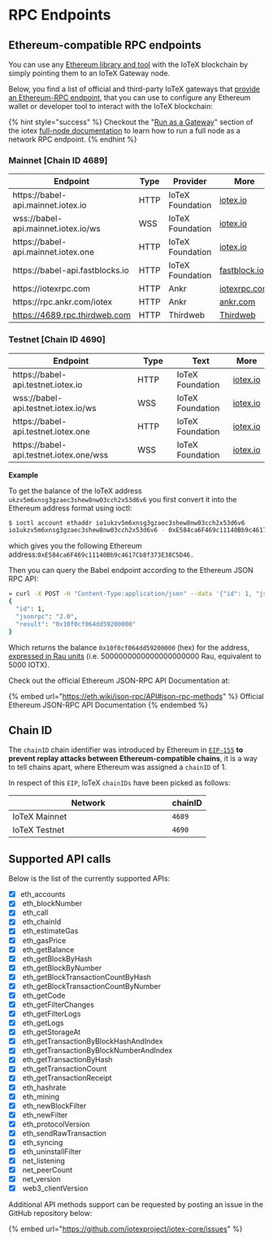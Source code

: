 # RPC Endpoints

## Ethereum-compatible RPC endpoints

You can use any [Ethereum library and tool](./) with the IoTeX blockchain by simply pointing them to an IoTeX Gateway node.&#x20;

Below, you find a list of official and third-party IoTeX gateways that [provide an Ethereum-RPC endpoint](https://delegates.iotex.io/get-started/node-configuration/run-the-node#run-as-a-gateway), that you can use to configure any Ethereum wallet or developer tool to interact with the IoTeX blockchain:&#x20;

{% hint style="success" %}
Checkout the "[Run as a Gateway](https://delegates.iotex.io/get-started/node-configuration/run-the-node#run-as-a-gateway)" section of the iotex [full-node documentation](https://delegates.iotex.io) to learn how to run a full node as a network RPC endpoint.
{% endhint %}

### Mainnet \[Chain ID 4689]

<table><thead><tr><th width="362.4995649735719">Endpoint</th><th width="118">Type</th><th width="129">Provider</th><th>More</th></tr></thead><tbody><tr><td>https://babel-api.mainnet.iotex.io</td><td>HTTP</td><td>IoTeX<br>Foundation</td><td><a href="https://iotex.io">iotex.io</a></td></tr><tr><td>wss://babel-api.mainnet.iotex.io/ws</td><td>WSS</td><td>IoTeX<br>Foundation</td><td><a href="https://iotex.io">iotex.io</a></td></tr><tr><td>https://babel-api.mainnet.iotex.one</td><td>HTTP</td><td>IoTeX Foundation</td><td><a href="https://iotex.io">iotex.io</a></td></tr><tr><td>https://babel-api.fastblocks.io</td><td>HTTP</td><td>IoTeX Foundation</td><td><a href="https://fastblocks.io/">fastblock.io</a></td></tr><tr><td>https://iotexrpc.com</td><td>HTTP</td><td>Ankr</td><td><a href="https://iotexrpc.com">iotexrpc.com</a></td></tr><tr><td>https://rpc.ankr.com/iotex</td><td>HTTP</td><td>Ankr</td><td><a href="https://ankr.com">ankr.com</a></td></tr><tr><td><a href="https://4689.rpc.thirdweb.com">https://4689.rpc.thirdweb.com</a></td><td>HTTP</td><td>Thirdweb</td><td><a href="https://thirdweb.com/iotex-network">Thirdweb</a></td></tr></tbody></table>

### Testnet \[Chain ID 4690]

<table><thead><tr><th width="362.5471637775761">Endpoint</th><th width="120">Type</th><th width="127">Text</th><th>More</th></tr></thead><tbody><tr><td>https://babel-api.testnet.iotex.io</td><td>HTTP</td><td>IoTeX Foundation</td><td><a href="https://iotex.io">iotex.io</a></td></tr><tr><td>wss://babel-api.testnet.iotex.io/ws</td><td>WSS</td><td>IoTeX Foundation</td><td><a href="https://iotex.io">iotex.io</a></td></tr><tr><td> https://babel-api.testnet.iotex.one</td><td>HTTP</td><td>IoTeX Foundation</td><td><a href="https://iotex.io">iotex.io</a></td></tr><tr><td> https://babel-api.testnet.iotex.one/wss</td><td>WSS</td><td>IoTeX Foundation</td><td><a href="https://iotex.io">iotex.io</a></td></tr></tbody></table>

**Example**

To get the balance of the IoTeX address `ukzv5m6xnsg3gzaec3shew8nw03cch2x53d6v6` you first convert it into the Ethereum address format using ioctl:

```bash
$ ioctl account ethaddr io1ukzv5m6xnsg3gzaec3shew8nw03cch2x53d6v6
io1ukzv5m6xnsg3gzaec3shew8nw03cch2x53d6v6 - 0xE584ca6F469c11140Bb9c4617Cb8f373E38C5D46
```

which gives you the following Ethereum address:`0xE584ca6F469c11140Bb9c4617Cb8f373E38C5D46.`&#x20;

Then you can query the Babel endpoint according to the Ethereum JSON RPC API:&#x20;

```bash
» curl -X POST -H "Content-Type:application/json" --data '{"id": 1, "jsonrpc": "2.0", "method": "eth_getBalance", "params": ["0xE584ca6F469c11140Bb9c4617Cb8f373E38C5D46", ""]}' https://babel-api.mainnet.iotex.io
{
  "id": 1,
  "jsonrpc": "2.0",
  "result": "0x10f0cf064dd59200000"
}
```

Which returns the balance `0x10f0cf064dd59200000` (hex) for the address, [expressed in Rau units](../basic-concepts/iotx-token.md#iotx-fractions) (i.e. 5000000000000000000000 Rau, equivalent to 5000 IOTX).

Check out the official Ethereum JSON-RPC API Documentation at:

{% embed url="https://eth.wiki/json-rpc/API#json-rpc-methods" %}
Official Ethereum JSON-RPC API Documentation
{% endembed %}

## Chain ID

The `chainID` chain identifier was introduced by Ethereum in [`EIP-155`](https://eips.ethereum.org/EIPS/eip-155#list-of-chain-ids) **to prevent replay attacks between Ethereum-compatible chains**, it is a way to tell chains apart, where Ethereum was assigned a `chainID` of 1.&#x20;

In respect of this `EIP`, IoTeX `chainIDs` have been picked as follows:

<table><thead><tr><th width="298">Network</th><th>chainID</th></tr></thead><tbody><tr><td>IoTeX Mainnet</td><td><code>4689</code></td></tr><tr><td>IoTeX Testnet</td><td><code>4690</code></td></tr></tbody></table>

## Supported API calls

Below is the list of the currently supported APIs:

* [x] eth\_accounts
* [x] &#x20;eth\_blockNumber
* [x] &#x20;eth\_call
* [x] &#x20;eth\_chainId
* [x] &#x20;eth\_estimateGas
* [x] &#x20;eth\_gasPrice
* [x] &#x20;eth\_getBalance
* [x] &#x20;eth\_getBlockByHash
* [x] &#x20;eth\_getBlockByNumber
* [x] &#x20;eth\_getBlockTransactionCountByHash
* [x] &#x20;eth\_getBlockTransactionCountByNumber
* [x] &#x20;eth\_getCode
* [x] &#x20;eth\_getFilterChanges
* [x] &#x20;eth\_getFilterLogs
* [x] &#x20;eth\_getLogs
* [x] &#x20;eth\_getStorageAt
* [x] &#x20;eth\_getTransactionByBlockHashAndIndex
* [x] &#x20;eth\_getTransactionByBlockNumberAndIndex
* [x] &#x20;eth\_getTransactionByHash
* [x] &#x20;eth\_getTransactionCount
* [x] &#x20;eth\_getTransactionReceipt
* [x] &#x20;eth\_hashrate
* [x] &#x20;eth\_mining
* [x] &#x20;eth\_newBlockFilter
* [x] &#x20;eth\_newFilter
* [x] &#x20;eth\_protocolVersion
* [x] &#x20;eth\_sendRawTransaction
* [x] &#x20;eth\_syncing
* [x] &#x20;eth\_uninstallFilter
* [x] &#x20;net\_listening
* [x] &#x20;net\_peerCount
* [x] &#x20;net\_version
* [x] &#x20;web3\_clientVersion

Additional API methods support can be requested by posting an issue in the GitHub repository below:

{% embed url="https://github.com/iotexproject/iotex-core/issues" %}
